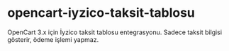 # opencart-iyzico-taksit-tablosu
OpenCart 3.x için İyzico taksit tablosu entegrasyonu. Sadece taksit bilgisi gösterir, ödeme işlemi yapmaz.
